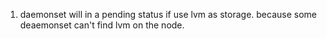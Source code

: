 1. daemonset will in a pending status if use lvm as storage.
because some deaemonset can't find lvm on the node.
